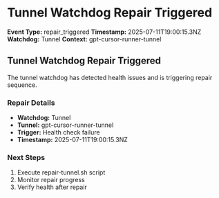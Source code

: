 # Tunnel Watchdog Repair Triggered

**Event Type:** repair_triggered
**Timestamp:** 2025-07-11T19:00:15.3NZ
**Watchdog:** Tunnel
**Context:** gpt-cursor-runner-tunnel


## Tunnel Watchdog Repair Triggered

The tunnel watchdog has detected health issues and is triggering repair sequence.

### Repair Details
- **Watchdog:** Tunnel
- **Tunnel:** gpt-cursor-runner-tunnel
- **Trigger:** Health check failure
- **Timestamp:** 2025-07-11T19:00:15.3NZ

### Next Steps
1. Execute repair-tunnel.sh script
2. Monitor repair progress
3. Verify health after repair


